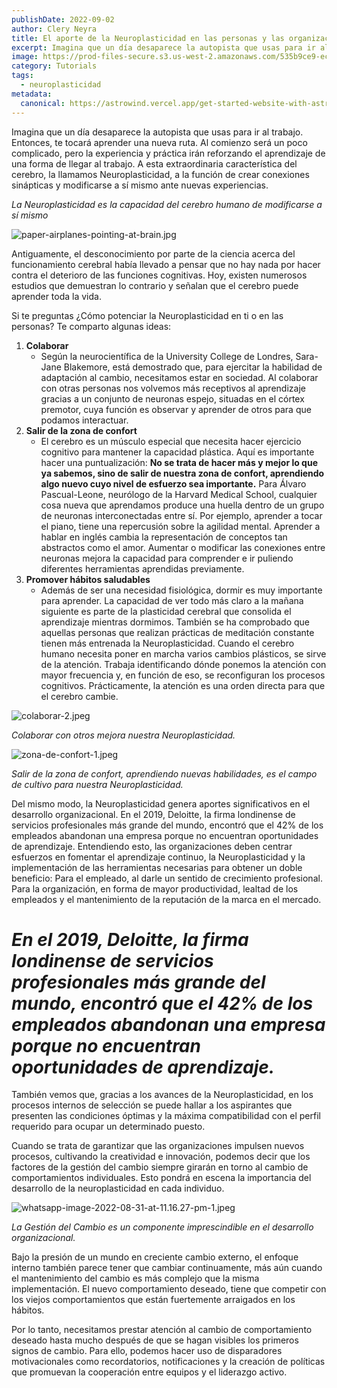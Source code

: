 ```yaml
---
publishDate: 2022-09-02
author: Clery Neyra
title: El aporte de la Neuroplasticidad en las personas y las organizaciones
excerpt: Imagina que un día desaparece la autopista que usas para ir al trabajo. Entonces, te tocará aprender una nueva ruta.
image: https://prod-files-secure.s3.us-west-2.amazonaws.com/535b9ce9-ec39-4b60-a4f9-da6e2775deec/4376e857-c0a3-4410-82f6-2e2605589dc8/paper-airplanes-pointing-at-brain.jpg?X-Amz-Algorithm=AWS4-HMAC-SHA256&X-Amz-Content-Sha256=UNSIGNED-PAYLOAD&X-Amz-Credential=AKIAT73L2G45HZZMZUHI%2F20240428%2Fus-west-2%2Fs3%2Faws4_request&X-Amz-Date=20240428T125135Z&X-Amz-Expires=3600&X-Amz-Signature=e8fa15ea1c26a71662f299d51bf225590b3d20ad8e391d412d5d3719f815c477&X-Amz-SignedHeaders=host&x-id=GetObject
category: Tutorials
tags: 
  - neuroplasticidad
metadata:
  canonical: https://astrowind.vercel.app/get-started-website-with-astro-tailwind-css
---
```


Imagina que un día desaparece la autopista que usas para ir al trabajo. Entonces, te tocará aprender una nueva ruta. Al comienzo será un poco complicado, pero la experiencia y práctica irán reforzando el aprendizaje de una forma de llegar al trabajo. A esta extraordinaria característica del cerebro, la llamamos Neuroplasticidad, a la función de crear conexiones sinápticas y modificarse a sí mismo ante nuevas experiencias.


_La Neuroplasticidad es la capacidad del cerebro humano de modificarse a sí mismo_


![paper-airplanes-pointing-at-brain.jpg](https://cleryneyravera.com/wp-content/uploads/2022/09/paper-airplanes-pointing-at-brain.jpg?w=1024)


Antiguamente, el desconocimiento por parte de la ciencia acerca del funcionamiento cerebral había llevado a pensar que no hay nada por hacer contra el deterioro de las funciones cognitivas. Hoy, existen numerosos estudios que demuestran lo contrario y señalan que el cerebro puede aprender toda la vida.


Si te preguntas ¿Cómo potenciar la Neuroplasticidad en ti o en las personas? Te comparto algunas ideas:

1. **Colaborar**
	- Según la neurocientífica de la University College de Londres, Sara-Jane Blakemore, está demostrado que, para ejercitar la habilidad de adaptación al cambio, necesitamos estar en sociedad. Al colaborar con otras personas nos volvemos más receptivos al aprendizaje gracias a un conjunto de neuronas espejo, situadas en el córtex premotor, cuya función es observar y aprender de otros para que podamos interactuar.
2. **Salir de la zona de confort**
	- El cerebro es un músculo especial que necesita hacer ejercicio cognitivo para mantener la capacidad plástica. Aquí es importante hacer una puntualización: **No se trata de hacer más y mejor lo que ya sabemos, sino de salir de nuestra zona de confort, aprendiendo algo nuevo cuyo nivel de esfuerzo sea importante.** Para Álvaro Pascual-Leone, neurólogo de la Harvard Medical School, cualquier cosa nueva que aprendamos produce una huella dentro de un grupo de neuronas interconectadas entre sí. Por ejemplo, aprender a tocar el piano, tiene una repercusión sobre la agilidad mental. Aprender a hablar en inglés cambia la representación de conceptos tan abstractos como el amor. Aumentar o modificar las conexiones entre neuronas mejora la capacidad para comprender e ir puliendo diferentes herramientas aprendidas previamente.
3. **Promover hábitos saludables**
	- Además de ser una necesidad fisiológica, dormir es muy importante para aprender. La capacidad de ver todo más claro a la mañana siguiente es parte de la plasticidad cerebral que consolida el aprendizaje mientras dormimos. También se ha comprobado que aquellas personas que realizan prácticas de meditación constante tienen más entrenada la Neuroplasticidad. Cuando el cerebro humano necesita poner en marcha varios cambios plásticos, se sirve de la atención. Trabaja identificando dónde ponemos la atención con mayor frecuencia y, en función de eso, se reconfiguran los procesos cognitivos. Prácticamente, la atención es una orden directa para que el cerebro cambie.

![colaborar-2.jpeg](https://cleryneyravera.com/wp-content/uploads/2022/09/colaborar-2.jpeg)


_Colaborar con otros mejora nuestra Neuroplasticidad._


![zona-de-confort-1.jpeg](https://cleryneyravera.com/wp-content/uploads/2022/09/zona-de-confort-1.jpeg)


_Salir de la zona de confort, aprendiendo nuevas habilidades, es el campo de cultivo para nuestra Neuroplasticidad._


Del mismo modo, la Neuroplasticidad genera aportes significativos en el desarrollo organizacional. En el 2019, Deloitte, la firma londinense de servicios profesionales más grande del mundo, encontró que el 42% de los empleados abandonan una empresa porque no encuentran oportunidades de aprendizaje. Entendiendo esto, las organizaciones deben centrar esfuerzos en fomentar el aprendizaje continuo, la Neuroplasticidad y la implementación de las herramientas necesarias para obtener un doble beneficio: Para el empleado, al darle un sentido de crecimiento profesional. Para la organización, en forma de mayor productividad, lealtad de los empleados y el mantenimiento de la reputación de la marca en el mercado.


# _**En el 2019, Deloitte, la firma londinense de servicios profesionales más grande del mundo, encontró que el 42% de los empleados abandonan una empresa porque no encuentran oportunidades de aprendizaje.**_


También vemos que, gracias a los avances de la Neuroplasticidad, en los procesos internos de selección se puede hallar a los aspirantes que presenten las condiciones óptimas y la máxima compatibilidad con el perfil requerido para ocupar un determinado puesto.


Cuando se trata de garantizar que las organizaciones impulsen nuevos procesos, cultivando la creatividad e innovación, podemos decir que los factores de la gestión del cambio siempre girarán en torno al cambio de comportamientos individuales. Esto pondrá en escena la importancia del desarrollo de la neuroplasticidad en cada individuo.


![whatsapp-image-2022-08-31-at-11.16.27-pm-1.jpeg](https://cleryneyravera.com/wp-content/uploads/2022/09/whatsapp-image-2022-08-31-at-11.16.27-pm-1.jpeg?w=1024)


_La Gestión del Cambio es un componente imprescindible en el desarrollo organizacional._


Bajo la presión de un mundo en creciente cambio externo, el enfoque interno también parece tener que cambiar continuamente, más aún cuando el mantenimiento del cambio es más complejo que la misma implementación. El nuevo comportamiento deseado, tiene que competir con los viejos comportamientos que están fuertemente arraigados en los hábitos.


Por lo tanto, necesitamos prestar atención al cambio de comportamiento deseado hasta mucho después de que se hagan visibles los primeros signos de cambio. Para ello, podemos hacer uso de disparadores motivacionales como recordatorios, notificaciones y la creación de políticas que promuevan la cooperación entre equipos y el liderazgo activo.

